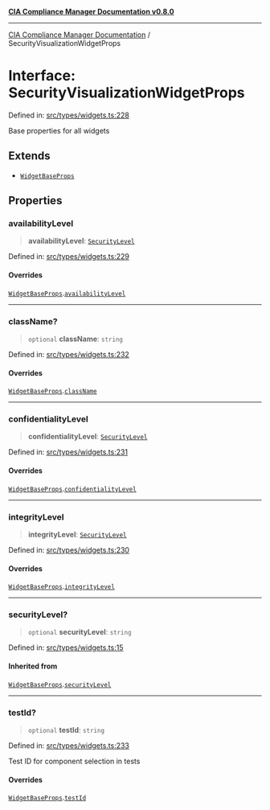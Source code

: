 [**CIA Compliance Manager Documentation v0.8.0**](../README.md)

***

[CIA Compliance Manager Documentation](../globals.md) / SecurityVisualizationWidgetProps

# Interface: SecurityVisualizationWidgetProps

Defined in: [src/types/widgets.ts:228](https://github.com/Hack23/cia-compliance-manager/blob/cb6149c89796a3270553cf52dea8f2c5b402dd17/src/types/widgets.ts#L228)

Base properties for all widgets

## Extends

- [`WidgetBaseProps`](WidgetBaseProps.md)

## Properties

### availabilityLevel

> **availabilityLevel**: [`SecurityLevel`](../type-aliases/SecurityLevel.md)

Defined in: [src/types/widgets.ts:229](https://github.com/Hack23/cia-compliance-manager/blob/cb6149c89796a3270553cf52dea8f2c5b402dd17/src/types/widgets.ts#L229)

#### Overrides

[`WidgetBaseProps`](WidgetBaseProps.md).[`availabilityLevel`](WidgetBaseProps.md#availabilitylevel)

***

### className?

> `optional` **className**: `string`

Defined in: [src/types/widgets.ts:232](https://github.com/Hack23/cia-compliance-manager/blob/cb6149c89796a3270553cf52dea8f2c5b402dd17/src/types/widgets.ts#L232)

#### Overrides

[`WidgetBaseProps`](WidgetBaseProps.md).[`className`](WidgetBaseProps.md#classname)

***

### confidentialityLevel

> **confidentialityLevel**: [`SecurityLevel`](../type-aliases/SecurityLevel.md)

Defined in: [src/types/widgets.ts:231](https://github.com/Hack23/cia-compliance-manager/blob/cb6149c89796a3270553cf52dea8f2c5b402dd17/src/types/widgets.ts#L231)

#### Overrides

[`WidgetBaseProps`](WidgetBaseProps.md).[`confidentialityLevel`](WidgetBaseProps.md#confidentialitylevel)

***

### integrityLevel

> **integrityLevel**: [`SecurityLevel`](../type-aliases/SecurityLevel.md)

Defined in: [src/types/widgets.ts:230](https://github.com/Hack23/cia-compliance-manager/blob/cb6149c89796a3270553cf52dea8f2c5b402dd17/src/types/widgets.ts#L230)

#### Overrides

[`WidgetBaseProps`](WidgetBaseProps.md).[`integrityLevel`](WidgetBaseProps.md#integritylevel)

***

### securityLevel?

> `optional` **securityLevel**: `string`

Defined in: [src/types/widgets.ts:15](https://github.com/Hack23/cia-compliance-manager/blob/cb6149c89796a3270553cf52dea8f2c5b402dd17/src/types/widgets.ts#L15)

#### Inherited from

[`WidgetBaseProps`](WidgetBaseProps.md).[`securityLevel`](WidgetBaseProps.md#securitylevel)

***

### testId?

> `optional` **testId**: `string`

Defined in: [src/types/widgets.ts:233](https://github.com/Hack23/cia-compliance-manager/blob/cb6149c89796a3270553cf52dea8f2c5b402dd17/src/types/widgets.ts#L233)

Test ID for component selection in tests

#### Overrides

[`WidgetBaseProps`](WidgetBaseProps.md).[`testId`](WidgetBaseProps.md#testid)
